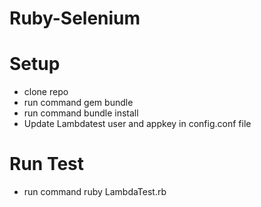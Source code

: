 # Ruby-Selenium

# Setup
* clone repo
* run command gem bundle
* run command bundle install
* Update Lambdatest user and appkey in config.conf file

# Run Test
 
 * run command ruby LambdaTest.rb
